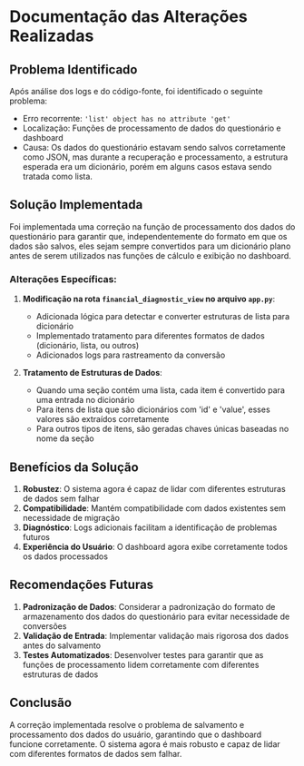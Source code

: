 # Documentação das Alterações Realizadas

## Problema Identificado

Após análise dos logs e do código-fonte, foi identificado o seguinte problema:

- Erro recorrente: `'list' object has no attribute 'get'`
- Localização: Funções de processamento de dados do questionário e dashboard
- Causa: Os dados do questionário estavam sendo salvos corretamente como JSON, mas durante a recuperação e processamento, a estrutura esperada era um dicionário, porém em alguns casos estava sendo tratada como lista.

## Solução Implementada

Foi implementada uma correção na função de processamento dos dados do questionário para garantir que, independentemente do formato em que os dados são salvos, eles sejam sempre convertidos para um dicionário plano antes de serem utilizados nas funções de cálculo e exibição no dashboard.

### Alterações Específicas:

1. **Modificação na rota `financial_diagnostic_view` no arquivo `app.py`**:
   - Adicionada lógica para detectar e converter estruturas de lista para dicionário
   - Implementado tratamento para diferentes formatos de dados (dicionário, lista, ou outros)
   - Adicionados logs para rastreamento da conversão

2. **Tratamento de Estruturas de Dados**:
   - Quando uma seção contém uma lista, cada item é convertido para uma entrada no dicionário
   - Para itens de lista que são dicionários com 'id' e 'value', esses valores são extraídos corretamente
   - Para outros tipos de itens, são geradas chaves únicas baseadas no nome da seção

## Benefícios da Solução

1. **Robustez**: O sistema agora é capaz de lidar com diferentes estruturas de dados sem falhar
2. **Compatibilidade**: Mantém compatibilidade com dados existentes sem necessidade de migração
3. **Diagnóstico**: Logs adicionais facilitam a identificação de problemas futuros
4. **Experiência do Usuário**: O dashboard agora exibe corretamente todos os dados processados

## Recomendações Futuras

1. **Padronização de Dados**: Considerar a padronização do formato de armazenamento dos dados do questionário para evitar necessidade de conversões
2. **Validação de Entrada**: Implementar validação mais rigorosa dos dados antes do salvamento
3. **Testes Automatizados**: Desenvolver testes para garantir que as funções de processamento lidem corretamente com diferentes estruturas de dados

## Conclusão

A correção implementada resolve o problema de salvamento e processamento dos dados do usuário, garantindo que o dashboard funcione corretamente. O sistema agora é mais robusto e capaz de lidar com diferentes formatos de dados sem falhar.
